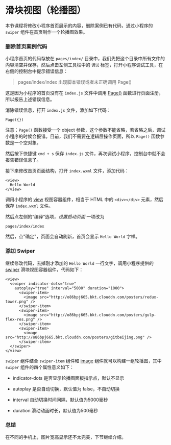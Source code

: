 # 滑块视图（轮播图）

本节课程将修改小程序首页展示的内容，删除案例已有代码，通过小程序的 `swiper` 组件在首页制作一个轮播图效果。

### 删除首页案例代码

小程序首页的代码存放在 `pages/index/` 目录中，我们先把这个目录中所有文件的内容清空并保存，然后点击左侧工具栏中的 `调试` 标签，打开小程序调试工具，在右侧的控制台中提示错误信息：

>pages/index/index 出现脚本错误或者未正确调用 Page()

这是因为小程序的首页没有在 `index.js` 文件中调用 [Page()](https://mp.weixin.qq.com/debug/wxadoc/dev/framework/app-service/page.html) 函数进行页面注册，所以报告上述错误信息。

消除错误信息，打开 `index.js` 文件，添加如下代码：

```
Page({})
```

注意：`Page()` 函数接受一个 object 参数，这个参数不能省略，若省略之后，调试小程序的时候会报错。目前，我们不需要在逻辑层操作页面，所以 `Page()` 函数参数是一个空对象。

然后按下快捷键 `cmd + s` 保存 `index.js` 文件，再次调试小程序，控制台中就不会报告错误信息了。


接下来修改首页页面结构，打开 `index.wxml` 文件，添加代码：

```
<view>
  Hello World
</view>
```

调用小程序的 [view](https://mp.weixin.qq.com/debug/wxadoc/dev/component/view.html) 视图容器组件，相当于 HTML 中的 `<div></div>` 元素，然后保存 `index.wxml` 文件。

然后点左侧的“编译”选项，*设置启动页面* 一项改为

```
pages/index/index
```

然后，点"确定"，页面会自动刷新，首页会显示 `Hello World` 字样。


### 添加 Swiper

继续修改代码，去掉刚才添加的 `Hello World` 一行文字，调用小程序提供的 [swiper](https://mp.weixin.qq.com/debug/wxadoc/dev/component/swiper.html) 滑块视图容器组件，代码如下：

```
<view>
  <swiper indicator-dots="true"
    autoplay="true" interval="5000" duration="1000">
      <swiper-item>
        <image src="http://o86bpj665.bkt.clouddn.com/posters/redux-tower.png" />
      </swiper-item>
      <swiper-item>
        <image src="http://o86bpj665.bkt.clouddn.com/posters/gulp-flex-res.png" />
      </swiper-item>
      <swiper-item>
        <image src="http://o86bpj665.bkt.clouddn.com/posters/gitbeijing.png" />
      </swiper-item>
  </swiper>
</view>
```

`swiper` 组件结合 `swiper-item` 组件和 [image](https://mp.weixin.qq.com/debug/wxadoc/dev/component/image.html) 组件就可以构建一组轮播图，其中 `swiper` 组件的四个属性意义如下：

* indicator-dots 是否显示轮播图面板指示点，默认不显示

* autoplay 是否自动切换，默认值为 false，不自动切换

* interval 自动切换时间间隔，默认值为5000毫秒

* duration 滑动动画时长，默认值为500毫秒

### 总结

在不同的手机上，图片宽高显示还不太完美，下节继续介绍。

